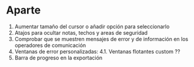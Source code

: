 
# Aparte

1. Aumentar tamaño del cursor o añadir opción para seleccionarlo
2. Atajos para ocultar notas, techos y areas de seguridad
3. Comprobar que se muestren mensajes de error y de información en los operadores de comunicación
4. Ventanas de error personalizadas:
  4.1. Ventanas flotantes custom ??
5. Barra de progreso en la exportación

